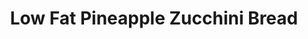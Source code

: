 ---
title: Low Fat Pineapple Zucchini Bread
source: Yummly
source_url: http://www.yummly.com/recipe/Healthier-Zucchini-Bread-Recipezaar_1
yield: 16
active_time: 15
total_time: 90
tags: american
image: /uploads/LFPineappleZucchiniBread.jpg
ingredients: |-
  * 2 1/2 cups zucchini (grated) 
  * 1 1/2 cups sugar 
  * 3 eggs 
  * 2 tsps vanilla 
  * 1 cup unsweetened applesauce 
  * 1 1/2 cup whole wheat flour 
  * 1 1/2 cups all-purpose flour 
  * 1 tsp baking powder 
  * 1 tsp baking soda 
  * 1 cup pineapple (drained crushed) 
instructions: |-
  * Mix together applesauce, eggs, sugar and vanilla. 
  * Add flours, baking powder, and baking soda. Mix well. 
  * Add pineapple and zucchini and mix until combined. 
  * Pour into greased bread pans. 
  * Bake for 60 minutes at 350. 
---